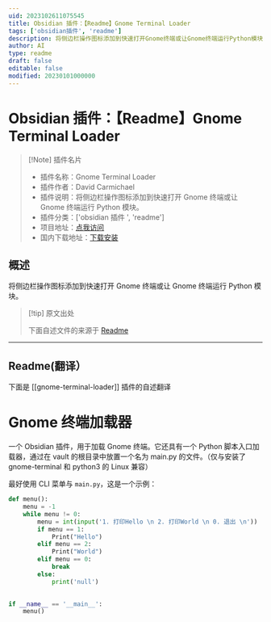 ```yaml
---
uid: 2023102611075545
title: Obsidian 插件：【Readme】Gnome Terminal Loader
tags: ['obsidian插件', 'readme']
description: 将侧边栏操作图标添加到快速打开Gnome终端或让Gnome终端运行Python模块。
author: AI
type: readme
draft: false
editable: false
modified: 20230101000000
---
```


# Obsidian 插件：【Readme】Gnome Terminal Loader

> [!Note] 插件名片
> - 插件名称：Gnome Terminal Loader
> - 插件作者：David Carmichael
> - 插件说明：将侧边栏操作图标添加到快速打开 Gnome 终端或让 Gnome 终端运行 Python 模块。
> - 插件分类：['obsidian 插件 ', 'readme']
> - 项目地址：[点我访问](https://github.com/CheeseCake87/gnome-terminal-loader)
> - 国内下载地址：[下载安装](https://pkmer.cn/products/plugin/pluginMarket/?gnome-terminal-loader)

## 概述

将侧边栏操作图标添加到快速打开 Gnome 终端或让 Gnome 终端运行 Python 模块。

> [!tip] 原文出处
>
>下面自述文件的来源于 [Readme](https://ghproxy.net/https://raw.githubusercontent.com/CheeseCake87/gnome-terminal-loader/master/README.md)

---

## Readme(翻译）

下面是 [[gnome-terminal-loader]] 插件的自述翻译

# Gnome 终端加载器

一个 Obsidian 插件，用于加载 Gnome 终端。它还具有一个 Python 脚本入口加载器，通过在 vault 的根目录中放置一个名为 main.py 的文件。（仅与安装了 gnome-terminal 和 python3 的 Linux 兼容）

最好使用 CLI 菜单与 `main.py`，这是一个示例：

```python
def menu():
	menu = -1
    while menu != 0:
        menu = int(input('1. 打印Hello \n 2. 打印World \n 0. 退出 \n'))
        if menu == 1:
            Print("Hello")
        elif menu == 2:
            Print("World")
        elif menu == 0:
            break
        else:
            print('null')
            

if __name__ == '__main__':
    menu()
    
```